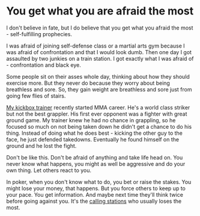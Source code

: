 # You get what you are afraid the most

I don't believe in fate, but I do believe that you get what you afraid the most - self-fulfilling prophecies.

I was afraid of joining self-defense class or a martial arts gym because I was afraid of confrontation and that I would look dumb. Then one day I got assaulted by two junkies on a train station. I got exactly what I was afraid of - confrontation and black eye.

Some people sit on their asses whole day, thinking about how they should exercise more. But they never do because they worry about being breathless and sore. So, they gain weight are breathless and sore just from going few flies of stairs.

[My kickbox trainer](http://www.csfu.cz/Filip-Hucin) recently started MMA career. He's a world class striker but not the best grappler. His first ever opponent was a fighter with great ground game. My trainer knew he had no chance in grappling, so he focused so much on not being taken down he didn't get a chance to do his thing. Instead of doing what he does best - kicking the other guy to the face, he just defended takedowns. Eventually he found himself on the ground and he lost the fight.

Don't be like this. Don't be afraid of anything and take life head on. You never know what happens, you might as well be aggressive and do your own thing. Let others react to you.

In poker, when you don't know what to do, you bet or raise the stakes. You might lose your money, that happens. But you force others to keep up to your pace. You get information. And maybe next time they'll think twice before going against you. It's the [calling stations](https://en.wikipedia.org/wiki/Calling_station) who usually loses the most.

